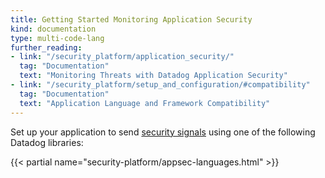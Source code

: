 ```yaml
---
title: Getting Started Monitoring Application Security
kind: documentation
type: multi-code-lang
further_reading:
- link: "/security_platform/application_security/"
  tag: "Documentation"
  text: "Monitoring Threats with Datadog Application Security"
- link: "/security_platform/setup_and_configuration/#compatibility"
  tag: "Documentation"
  text: "Application Language and Framework Compatibility"
---
```


Set up your application to send [security signals][1] using one of the following Datadog libraries:


{{< partial name="security-platform/appsec-languages.html" >}}

<br>


[1]: /security_platform/application_security/
